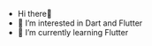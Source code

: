 - Hi there👋
- 👀 I’m interested in Dart and Flutter
- 🌱 I’m currently learning Flutter


<!---
akandil98/akandil98 is a ✨ special ✨ repository because its `README.md` (this file) appears on your GitHub profile.
You can click the Preview link to take a look at your changes.
--->
